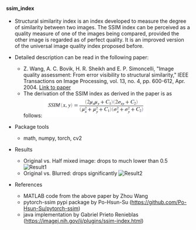 #### ssim_index
- Structural similarity index is an index developed to measure the degree of similarity between two images. The SSIM index can be perceived as a quality measure of one of the images being compared, provided the other image is regarded as of perfect quality. It is an improved version of the universal image quality index proposed before. 
- Detailed description can be read in the following paper:
    - Z. Wang, A. C. Bovik, H. R. Sheikh and E. P. Simoncelli, "Image quality assessment: From error visibility to structural similarity," IEEE Transactions on Image Processing, vol. 13, no. 4, pp. 600-612, Apr. 2004. [Link to paper](https://www.cns.nyu.edu/pub/eero/wang03-reprint.pdf)
  - The derivation of the SSIM index as derived in the paper is as follows:
  ![Equation](equation.png) 
- Package tools
  - math, numpy, torch, cv2
- Results
  - Original vs. Half mixed image: drops to much lower than 0.5
  ![Result1](result/ex1.png)
  - Original vs. Blurred: drops significantly
  ![Result2](result/ex2.png)


- References
  - MATLAB code from the above paper by Zhou Wang
  - pytorch-ssim pypi package by Po-Hsun-Su (https://github.com/Po-Hsun-Su/pytorch-ssim)
  - java implementation by Gabriel Prieto Renieblas (https://imagej.nih.gov/ij/plugins/ssim-index.html)